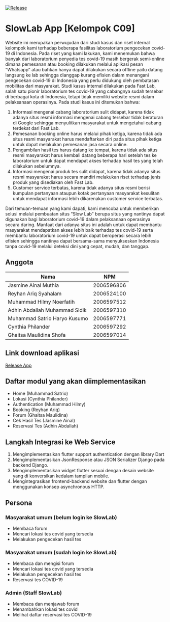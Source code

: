 [![Release](https://github.com/ariqsyahalam/slowlabapp/actions/workflows/release.yml/badge.svg)](https://github.com/ariqsyahalam/slowlabapp/actions/workflows/release.yml)

# SlowLab App [Kelompok C09]

Website ini merupakan perwujudan dari studi kasus dan riset internal kelompok kami terhadap beberapa fasilitas laboratorium pengecekan covid-19 di Indonesia. Pada riset yang kami lakukan, kami menemukan bahwa banyak dari laboratorium penyedia tes covid-19 masih bergerak semi-online dimana pemesanan atau booking dilakukan melalui aplikasi pesan “Whatsapp” atau bahkan hanya dapat dilakukan secara offline yaitu datang langsung ke lab sehingga dianggap kurang efisien dalam menangani pengecekan covid-19 di Indonesia yang perlu didukung oleh pembatasan mobilitas dari masyarakat. Studi kasus internal dilakukan pada Fast Lab, salah satu pionir laboratorium tes covid-19 yang cabangnya sudah tersebar di berbagai kota di Indonesia, tetapi tidak memiliki website resmi dalam pelaksanaan operasinya. Pada studi kasus ini ditemukan bahwa:

1.  Informasi mengenai cabang laboratorium sulit didapat, karena tidak adanya situs resmi informasi mengenai cabang tersebar tidak beraturan di Google sehingga menyulitkan masyarakat untuk mengetahui cabang terdekat dari Fast Lab.
2.  Pemesanan booking online harus melalui pihak ketiga, karena tidak ada situs resmi masyarakat harus mendaftarkan diri pada situs pihak ketiga untuk dapat melakukan pemesanan jasa secara online.
3.  Pengambilan hasil tes harus datang ke tempat, karena tidak ada situs resmi masyarakat harus kembali datang beberapa hari setelah tes ke laboratorium untuk dapat mendapat akses terhadap hasil tes yang telah dilakukan sebelumnya.
4.  Informasi mengenai produk tes sulit didapat, karena tidak adanya situs resmi masyarakat harus secara mandiri melakukan riset terhadap jenis produk yang disediakan oleh Fast Lab.
5.  Customer service terbatas, karena tidak adanya situs resmi berisi kumpulan pertanyaan ataupun kotak pertanyaan masyarakat kesulitan untuk mendapat informasi lebih dikarenakan customer service terbatas.

Dari temuan-temuan yang kami dapati, kami mencoba untuk memberikan solusi melalui pembuatan situs “Slow Lab” berupa situs yang nantinya dapat digunakan bagi laboratorium covid-19 dalam pelaksanaan operasinya secara daring. Manfaat dari adanya situs ini adalah untuk dapat membantu masyarakat mendapatkan akses lebih baik terhadap tes covid-19 serta membantu laboratorium covid-19 untuk dapat beroperasi secara lebih efisien sehingga nantinya dapat bersama-sama menyukseskan Indonesia tanpa covid-19 melalui deteksi dini yang cepat, mudah, dan tanggap.

## Anggota

| Nama                          | NPM        |
| ----------------------------- | ---------- |
| Jasmine Ainal Muthia          | 2006596806 |
| Reyhan Ariq Syahalam          | 2006524100 |
| Muhammad Hilmy Noerfatih      | 2006597512 |
| Adhin Abdallah Muhammad Sidik | 2006597310 |
| Muhammad Satrio Haryo Kusumo  | 2006597771 |
| Cynthia Philander             | 2006597292 |
| Ghaitsa Maulidina Shofa       | 2006597014 |

## Link download aplikasi

[Release App](https://github.com/ariqsyahalam/slowlabapp/actions/workflows/release.yml)

## Daftar modul yang akan diimplementasikan

- Home (Muhammad Satrio)
- Lokasi (Cynthia Philander)
- Authentication (Muhammad Hilmy)
- Booking (Reyhan Ariq)
- Forum (Ghaitsa Maulidina)
- Cek Hasil Tes (Jasmine Ainal)
- Reservasi Tes (Adhin Abdallah)

## Langkah Integrasi ke Web Service
1. Mengimplementasikan flutter support authentication dengan library Dart
2. Mengimplementasikan JsonResponse atau JSON Serializer Django pada backend Django.
3. Mengimplementasikan widget flutter sesuai dengan desain website yang di konversikan kedalam tampilan mobile.
4. Mengintegrasikan frontend-backend website dan flutter dengan menggunakan konsep asynchronous HTTP.

## Persona

### Masyarakat umum (belum login ke SlowLab)

- Membaca forum
- Mencari lokasi tes covid yang tersedia
- Melakukan pengecekan hasil tes

### Masyarakat umum (sudah login ke SlowLab)

- Membaca dan mengisi forum
- Mencari lokasi tes covid yang tersedia
- Melakukan pengecekan hasil tes
- Reservasi tes COVID-19

### Admin (Staff SlowLab)

- Membaca dan menjawab forum
- Menambahkan lokasi tes covid
- Melihat daftar reservasi tes COVID-19
